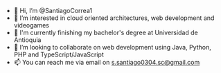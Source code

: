 - 👋 Hi, I’m @SantiagoCorrea1
- 👀 I’m interested in cloud oriented architectures, web development and videogames
- 🌱 I'm currently finishing my bachelor's degree at Universidad de Antioquia
- 💞️ I’m looking to collaborate on web development using Java, Python, PHP and TypeScript/JavaScript
- 📫 You can reach me via email on s.santiago0304.sc@gmail.com

<!---
SantiagoCorrea1/SantiagoCorrea1 is a ✨ special ✨ repository because its `README.md` (this file) appears on your GitHub profile.
You can click the Preview link to take a look at your changes.
--->
